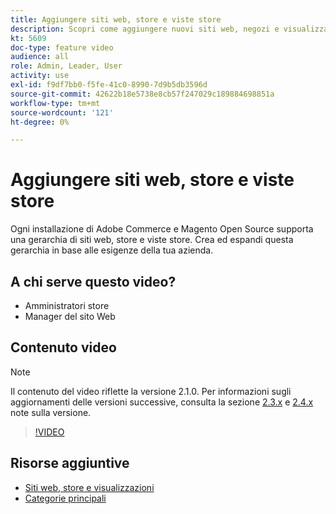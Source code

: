 ```yaml
---
title: Aggiungere siti web, store e viste store
description: Scopri come aggiungere nuovi siti web, negozi e visualizzazioni in base alle esigenze della tua azienda.
kt: 5609
doc-type: feature video
audience: all
role: Admin, Leader, User
activity: use
exl-id: f9df7bb0-f5fe-41c0-8990-7d9b5db3596d
source-git-commit: 42622b18e5738e8cb57f247029c189884698851a
workflow-type: tm+mt
source-wordcount: '121'
ht-degree: 0%

---
```


# Aggiungere siti web, store e viste store

Ogni installazione di Adobe Commerce e Magento Open Source supporta una gerarchia di siti web, store e viste store. Crea ed espandi questa gerarchia in base alle esigenze della tua azienda.

## A chi serve questo video?

- Amministratori store
- Manager del sito Web

## Contenuto video

>[!NOTE]
>
>Il contenuto del video riflette la versione 2.1.0. Per informazioni sugli aggiornamenti delle versioni successive, consulta la sezione [2.3.x](https://devdocs.magento.com/guides/v2.3/release-notes/bk-release-notes.html) e [2.4.x](https://devdocs.magento.com/guides/v2.4/release-notes/bk-release-notes.html) note sulla versione.

>[!VIDEO](https://video.tv.adobe.com/v/35787?quality=12&learn=on)

## Risorse aggiuntive

- [Siti web, store e visualizzazioni](https://docs.magento.com/user-guide/stores/websites-stores-views.html)
- [Categorie principali](https://docs.magento.com/user-guide/catalog/category-root.html)
